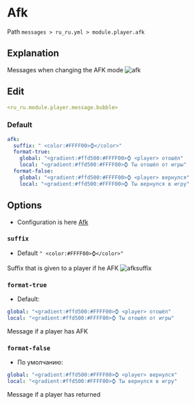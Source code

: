 # Afk
Path `messages > ru_ru.yml > module.player.afk`

## Explanation
Messages when changing the AFK mode
![afk](/afkglobalmessage.png)

## Edit
```yaml
<ru_ru.module.player.message.bubble>
```

### Default
```yaml
afk:
  suffix: " <color:#FFFF00>⌚</color>"
  format-true:
    global: "<gradient:#ffd500:#FFFF00>⌚ <player> отошёл"
    local: "<gradient:#ffd500:#FFFF00>⌚ Ты отошёл от игры"
  format-false:
    global: "<gradient:#ffd500:#FFFF00>⌚ <player> вернулся"
    local: "<gradient:#ffd500:#FFFF00>⌚ Ты вернулся в игру"
```

## Options

- Configuration is here [Afk](/en/config/module/player/afk/)

### `suffix`
- Default `" <color:#FFFF00>⌚</color>"`

Suffix that is given to a player if he AFK
![afksuffix](/afksuffix.png)

### `format-true`
- Default:
```yaml
global: "<gradient:#ffd500:#FFFF00>⌚ <player> отошёл"
local: "<gradient:#ffd500:#FFFF00>⌚ Ты отошёл от игры"
```

Message if a player has AFK

### `format-false`
- По умолчанию:
```yaml
global: "<gradient:#ffd500:#FFFF00>⌚ <player> вернулся"
local: "<gradient:#ffd500:#FFFF00>⌚ Ты вернулся в игру"
```

Message if a player has returned